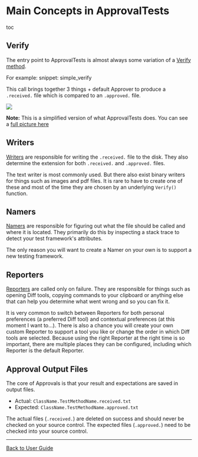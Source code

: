 # Main Concepts in ApprovalTests

toc

## Verify
The entry point to ApprovalTests is almost always some variation of a [Verify method](../Verify.md).

For example: 
snippet: simple_verify

This call brings together 3 things + default Approver to produce a `.received.` file which is compared to an `.approved.` file.

![](MainConceptsSimplified.svg)

**Note:** This is a simplified version of what ApprovalTests does. You can see a [full picture here](MainConceptsComplete.svg)

## Writers
[Writers](https://github.com/approvals/ApprovalTests.Net/blob/master/src/ApprovalTests/Core/IApprovalWriter.cs) are responsible for writing the `.received.` file to the disk.
They also determine the extension for both `.received.` and `.approved.` files.

The text writer is most commonly used. But there also exist binary writers for things such as images and pdf files. It is rare to have to create one of these and most of the time they are chosen by an underlying `Verify()` function.

## Namers
[Namers](https://github.com/approvals/ApprovalTests.Net/blob/master/src/ApprovalTests/Core/IApprovalNamer.cs) are responsible for figuring out what the file should be called and where it is located.
They primarily do this by inspecting a stack trace to detect your test framework's attributes.

The only reason you will want to create a Namer on your own is to support a new testing framework.

## Reporters
[Reporters](https://github.com/approvals/ApprovalTests.Net/blob/master/src/ApprovalTests/Core/IApprovalReporter.cs) are called only on failure.
They are responsible for things such as opening Diff tools, copying commands to your clipboard or anything else that can help you determine what went wrong and so you can fix it.

It is very common to switch between Reporters for both personal preferences (a preferred Diff tool) and contextual preferences (at this moment I want to...).
There is also a chance you will create your own custom Reporter to support a tool you like or change the order in which Diff tools are selected.
Because using the right Reporter at the right time is so important, there are multiple places they can be configured, including which Reporter is the default Reporter.

## Approval Output Files
The core of Approvals is that your result and expectations are saved in output files.

* Actual: `ClassName.TestMethodName.received.txt`
* Expected: `ClassName.TestMethodName.approved.txt`

The actual files (`.received.`) are deleted on success and should never be checked on your source control.
The expected files (`.approved.`) need to be checked into your source control.

---

[Back to User Guide](../readme.md#top)